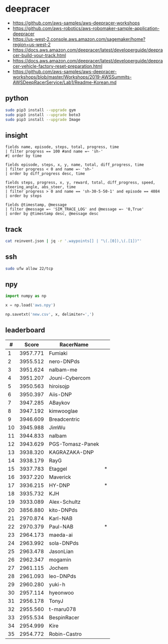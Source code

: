# deepracer

* <https://github.com/aws-samples/aws-deepracer-workshops>
* <https://github.com/aws-robotics/aws-robomaker-sample-application-deepracer>
* <https://us-west-2.console.aws.amazon.com/sagemaker/home?region=us-west-2>
* <https://docs.aws.amazon.com/deepracer/latest/developerguide/deepracer-build-your-track.html>
* <https://docs.aws.amazon.com/deepracer/latest/developerguide/deepracer-vehicle-factory-reset-preparation.html>
* <https://github.com/aws-samples/aws-deepracer-workshops/blob/master/Workshops/2019-AWSSummits-AWSDeepRacerService/Lab1/Readme-Korean.md>

## python

```bash
sudo pip3 install --upgrade gym
sudo pip3 install --upgrade boto3
sudo pip3 install --upgrade Image
```

## insight

```
fields name, episode, steps, total, progress, time
| filter progress == 100 #and name =~ 'sh-'
#| order by time

fields episode, steps, x, y, name, total, diff_progress, time
| filter progress < 0 and name =~ 'sh-'
| order by diff_progress desc, time

fields steps, progress, x, y, reward, total, diff_progress, speed, steering_angle, abs_steer, time
| filter progress > 0 and name == 'sh-30-5-50-1' and episode == 4084
| order by steps

fields @timestamp, @message
| filter @message =~ 'SIM_TRACE_LOG' and @message =~ '0,True'
| order by @timestamp desc, @message desc
```

## track

```bash
cat reinvent.json | jq -r '.waypoints[] | "\(.[0]),\(.[1])"'
```

## ssh

```bash
sudo ufw allow 22/tcp
```

## npy

```python
import numpy as np

x = np.load('aws.npy')

np.savetxt('new.csv', x, delimiter=',')
```

## leaderboard

<!-- leaderboard -->
| # | Score | RacerName |   |
| - | ----- | --------- | - |
| 1 | 3957.771 | Fumiaki | |
| 2 | 3955.512 | nero-DNPds | |
| 3 | 3951.624 | nalbam-me | |
| 4 | 3951.207 | Jouni-Cybercom | |
| 5 | 3950.563 | hiroisojp | |
| 6 | 3950.397 | Aiis-DNP | |
| 7 | 3947.285 | ABaykov | |
| 8 | 3947.192 | kimwooglae | |
| 9 | 3946.609 | Breadcentric | |
| 10 | 3945.988 | JimWu | |
| 11 | 3944.833 | nalbam | |
| 12 | 3943.629 | PGS-Tomasz-Panek | |
| 13 | 3938.320 | KAGRAZAKA-DNP | |
| 14 | 3938.179 | RayG | |
| 15 | 3937.783 | Etaggel | * |
| 16 | 3937.220 | Maverick | |
| 17 | 3936.215 | HY-DNP | * |
| 18 | 3935.732 | KJH | |
| 19 | 3933.089 | Alex-Schultz | |
| 20 | 3856.880 | kito-DNPds | |
| 21 | 2970.874 | Karl-NAB | |
| 22 | 2970.379 | Paul-NAB | * |
| 23 | 2964.173 | maeda-ai | |
| 24 | 2963.992 | sola-DNPds | |
| 25 | 2963.478 | JasonLian | |
| 26 | 2962.347 | mogamin | |
| 27 | 2961.115 | Jochem | |
| 28 | 2961.093 | leo-DNPds | |
| 29 | 2960.280 | yuki-h | |
| 30 | 2957.114 | hyeonwoo | |
| 31 | 2956.178 | TonyJ | |
| 32 | 2955.560 | t-maru078 | |
| 33 | 2955.534 | BespinRacer | |
| 34 | 2954.999 | Kire | |
| 35 | 2954.772 | Robin-Castro | |
